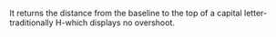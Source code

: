 It returns the distance from the baseline to the top of a capital
letter-traditionally H-which displays no overshoot.
